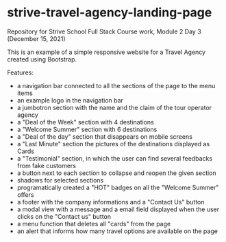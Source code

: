 # strive-travel-agency-landing-page
Repository for Strive School Full Stack Course work, Module 2 Day 3 (December 15, 2021)

This is an example of a simple responsive website for a Travel Agency created using Bootstrap.

Features:
- a navigation bar connected to all the sections of the page to the menu items
- an example logo in the navigation bar 
- a jumbotron section with the name and the claim of the tour operator agency 
- a "Deal of the Week" section with 4 destinations 
- a "Welcome Summer" section with 6 destinations
- a "Deal of the day" section that disappears on mobile screens
- a "Last Minute" section the pictures of the destinations displayed as Cards
- a "Testimonial" section, in which the user can find several feedbacks from fake customers
- a button next to each section to collapse and reopen the given section
- shadows for selected sections
- programatically created a "HOT" badges on all the "Welcome Summer" offers
- a footer with the company informations and a "Contact Us" button
- a modal view with a message and a email field displayed when the user clicks on the "Contact us" button
- a menu function that deletes all "cards" from the page
- an alert that informs how many travel options are available on the page
